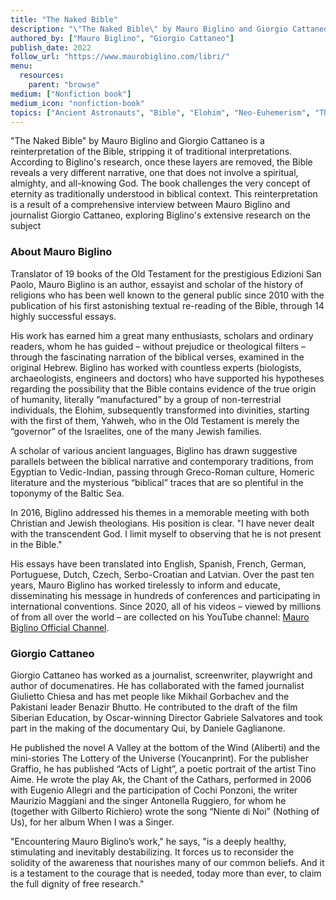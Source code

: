 ```yaml
---
title: "The Naked Bible"
description: "\"The Naked Bible\" by Mauro Biglino and Giorgio Cattaneo is a reinterpretation of the Bible, stripping it of traditional interpretations. According to Biglino's research, once these layers are removed, the Bible reveals a very different narrative, one that does not involve a spiritual, almighty, and all-knowing God. The book challenges the very concept of eternity as traditionally understood in biblical context. This reinterpretation is a result of a comprehensive interview between Mauro Biglino and journalist Giorgio Cattaneo, exploring Biglino's extensive research on the subject​"
authored_by: ["Mauro Biglino", "Giorgio Cattaneo"]
publish_date: 2022
follow_url: "https://www.maurobiglino.com/libri/"
menu:
  resources:
    parent: "browse"
medium: ["Nonfiction book"]
medium_icon: "nonfiction-book"
topics: ["Ancient Astronauts", "Bible", "Elohim", "Neo-Euhemerism", "Theology"]
---
```


"The Naked Bible" by Mauro Biglino and Giorgio Cattaneo is a reinterpretation of the Bible, stripping it of traditional interpretations. According to Biglino's research, once these layers are removed, the Bible reveals a very different narrative, one that does not involve a spiritual, almighty, and all-knowing God. The book challenges the very concept of eternity as traditionally understood in biblical context. This reinterpretation is a result of a comprehensive interview between Mauro Biglino and journalist Giorgio Cattaneo, exploring Biglino's extensive research on the subject​

### About Mauro Biglino

Translator of 19 books of the Old Testament for the prestigious Edizioni San Paolo, Mauro Biglino is an author, essayist and scholar of the history of religions who has been well known to the general public since 2010 with the publication of his first astonishing textual re-reading of the Bible, through 14 highly successful essays.

His work has earned him a great many enthusiasts, scholars and ordinary readers, whom he has guided – without prejudice or theological filters – through the fascinating narration of the biblical verses, examined in the original Hebrew. Biglino has worked with countless experts (biologists, archaeologists, engineers and doctors) who have supported his hypotheses regarding the possibility that the Bible contains evidence of the true origin of humanity, literally “manufactured” by a group of non-terrestrial individuals, the Elohim, subsequently transformed into divinities, starting with the first of them, Yahweh, who in the Old Testament is merely the “governor” of the Israelites, one of the many Jewish families.

A scholar of various ancient languages, Biglino has drawn suggestive parallels between the biblical narrative and contemporary traditions, from Egyptian to Vedic-Indian, passing through Greco-Roman culture, Homeric literature and the mysterious “biblical” traces that are so plentiful in the toponymy of the Baltic Sea.

In 2016, Biglino addressed his themes in a memorable meeting with both Christian and Jewish theologians. His position is clear. "I have never dealt with the transcendent God. I limit myself to observing that he is not present in the Bible."

His essays have been translated into English, Spanish, French, German, Portuguese, Dutch, Czech, Serbo-Croatian and Latvian. Over the past ten years, Mauro Biglino has worked tirelessly to inform and educate, disseminating his message in hundreds of conferences and participating in international conventions. Since 2020, all of his videos – viewed by millions of from all over the world – are collected on his YouTube channel: [Mauro Biglino Official Channel](https://www.youtube.com/@MauroBiglinoOfficialChannel).

### Giorgio Cattaneo

Giorgio Cattaneo has worked as a journalist, screenwriter, playwright and author of documenatires. He has collaborated with the famed journalist Giulietto Chiesa and has met people like Mikhail Gorbachev and the Pakistani leader Benazir Bhutto. He contributed to the draft of the film Siberian Education, by Oscar-winning Director Gabriele Salvatores and took part in the making of the documentary Qui, by
Daniele Gaglianone.

He published the novel A Valley at the bottom of the Wind (Aliberti) and the mini-stories The Lottery of the Universe (Youcanprint). For the publisher Graffio, he has published “Acts of Light”, a poetic portrait of the artist Tino Aime. He wrote the play Ak, the Chant of the Cathars, performed in 2006 with Eugenio Allegri and the participation of Cochi Ponzoni, the writer Maurizio Maggiani and the singer Antonella Ruggiero, for whom he (together with Gilberto Richiero) wrote the song “Niente di Noi” (Nothing of Us), for her album When I was a Singer.

"Encountering Mauro Biglino’s work," he says, "is a deeply healthy, stimulating and inevitably destabilizing. It forces us to reconsider the solidity of the awareness that nourishes many of our common beliefs. And it is a testament to the courage that is needed, today more than ever, to claim the full dignity of free research."
